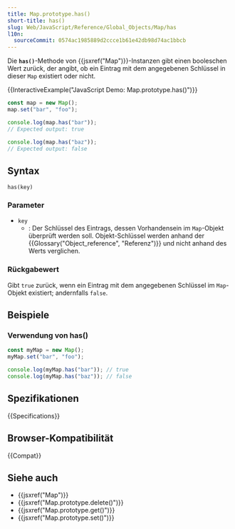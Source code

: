 ```yaml
---
title: Map.prototype.has()
short-title: has()
slug: Web/JavaScript/Reference/Global_Objects/Map/has
l10n:
  sourceCommit: 0574ac1985889d2ccce1b61e42db98d74ac1bbcb
---
```


Die **`has()`**-Methode von {{jsxref("Map")}}-Instanzen gibt einen booleschen Wert zurück, der angibt, ob ein Eintrag mit dem angegebenen Schlüssel in dieser `Map` existiert oder nicht.

{{InteractiveExample("JavaScript Demo: Map.prototype.has()")}}

```js interactive-example
const map = new Map();
map.set("bar", "foo");

console.log(map.has("bar"));
// Expected output: true

console.log(map.has("baz"));
// Expected output: false
```

## Syntax

```js-nolint
has(key)
```

### Parameter

- `key`
  - : Der Schlüssel des Eintrags, dessen Vorhandensein im `Map`-Objekt überprüft werden soll. Objekt-Schlüssel werden anhand der {{Glossary("Object_reference", "Referenz")}} und nicht anhand des Werts verglichen.

### Rückgabewert

Gibt `true` zurück, wenn ein Eintrag mit dem angegebenen Schlüssel im `Map`-Objekt existiert; andernfalls `false`.

## Beispiele

### Verwendung von has()

```js
const myMap = new Map();
myMap.set("bar", "foo");

console.log(myMap.has("bar")); // true
console.log(myMap.has("baz")); // false
```

## Spezifikationen

{{Specifications}}

## Browser-Kompatibilität

{{Compat}}

## Siehe auch

- {{jsxref("Map")}}
- {{jsxref("Map.prototype.delete()")}}
- {{jsxref("Map.prototype.get()")}}
- {{jsxref("Map.prototype.set()")}}
